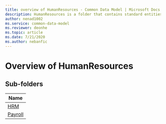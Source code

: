 ```yaml
---
title: overview of HumanResources - Common Data Model | Microsoft Docs
description: HumanResources is a folder that contains standard entities related to the Common Data Model.
author: nenad1002
ms.service: common-data-model
ms.reviewer: deonhe
ms.topic: article
ms.date: 7/21/2020
ms.author: nebanfic
---
```


# Overview of HumanResources


## Sub-folders

|Name|
|---|
|[HRM](HRM/overview.md)|
|[Payroll](Payroll/overview.md)|



